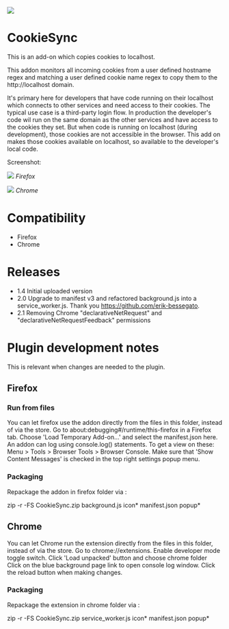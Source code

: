 ![](firefox/icon96.png)
# CookieSync

This is an add-on which copies cookies to localhost.

This addon monitors all incoming cookies from a user defined hostname regex and matching a user defined cookie name regex to copy them to the http://localhost domain.

It's primary here for developers that have code running on their localhost which connects to other services and need access to their cookies. The typical use case is a third-party login flow. In production the developer's code wil run on the same domain as the other services and have access to the cookies they set.
But when code is running on localhost (during development), those cookies are not accessible in the browser. This add on makes those cookies available on localhost, so available to the developer's local code.

Screenshot:

![](firefox/screenshot.png)
*Firefox*

![](chrome/screenshot.png)
*Chrome*

# Compatibility
- Firefox
- Chrome

# Releases
- 1.4 Initial uploaded version
- 2.0 Upgrade to manifest v3 and refactored background.js into a service_worker.js.  Thank you https://github.com/erik-bessegato.
- 2.1 Removing Chrome "declarativeNetRequest" and "declarativeNetRequestFeedback" permissions 

# Plugin development notes

This is relevant when changes are needed to the plugin.

## Firefox 

### Run from files
You can let firefox use the addon directly from the files in this folder, instead of via the store. 
Go to about:debugging#/runtime/this-firefox in a Firefox tab. Choose 'Load Temporary Add-on...' and select the manifest.json here.
An addon can log using console.log() statements. 
To get a view on these: Menu > Tools > Browser Tools > Browser Console.  Make sure that 'Show Content Messages' is checked in the top right settings popup menu.

### Packaging
Repackage the addon in firefox folder via :

zip -r -FS CookieSync.zip background.js icon* manifest.json popup*

## Chrome
You can let Chrome run the extension directly from the files in this folder, instead of via the store.
Go to chrome://extensions.  Enable developer mode toggle switch. Click 'Load unpacked' button and choose chrome folder
Click on the blue background page link to open console log window.
Click the reload button when making changes.

### Packaging
Repackage the extension in chrome folder via :

zip -r -FS CookieSync.zip service_worker.js icon* manifest.json popup*
